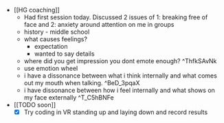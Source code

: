   * [[HG coaching]]
    * Had first session today. Discussed 2 issues of 1: breaking free of face and 2: anxiety around attention on me in groups
    * history - middle school
    * what causes feelings?
      * expectation
      * wanted to say details
    * where did you get impression you dont emote enough? ^ThfkSAvNk
    * use emotion wheel
    * i have a dissonance between what i think internally and what comes out my mouth when talking. ^BeD_3pqaX
    * i have dissonance between how i feel internally and what shows on my face externally ^T_C5hBNFe
  * [[TODO soon]]
    * [x] Try coding in VR standing up and laying down and record results